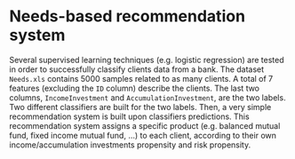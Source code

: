 # Needs-based recommendation system

Several supervised learning techniques (e.g. logistic regression) are tested in order to successfully classify clients data from a bank. The dataset `Needs.xls` contains $5000$ samples related to as many clients. A total of $7$ features (excluding the <code>ID</code> column) describe the clients. The last two columns, <code>IncomeInvestment</code> and <code>AccumulationInvestment</code>, are the two labels. Two different classifiers are built for the two labels. Then, a very simple recommendation system is built upon classifiers predictions. This recommendation system assigns a specific product (e.g. balanced mutual fund, fixed income mutual fund, ...) to each client, according to their own income/accumulation investments propensity and risk propensity.